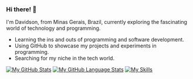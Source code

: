### Hi there! 👋

I'm Davidson, from Minas Gerais, Brazil, currently exploring the fascinating world of technology and programming.

- Learning the ins and outs of programming and software development.
- Using GitHub to showcase my projects and experiments in programming.
- Searching for my niche in the tech world.




[![My GitHub Stats](https://github-readme-stats.vercel.app/api/?username=RockyPHER&count_private=true&theme=tokyonight&showicons=true)]()
[![My GitHub Language Stats](https://github-readme-stats.vercel.app/api/top-langs/?username=RockyPHER&langs_count=5&theme=tokyonight)]()
[![My Skills](https://skillicons.dev/icons?i=ts,js,html,css,react,cs,figma,docker,eclipse,latex)](https://skillicons.dev)